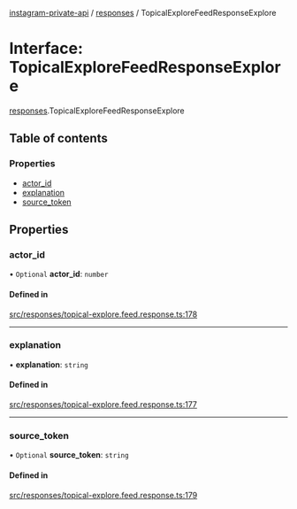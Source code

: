 [instagram-private-api](../../README.md) / [responses](../../modules/responses.md) / TopicalExploreFeedResponseExplore

# Interface: TopicalExploreFeedResponseExplore

[responses](../../modules/responses.md).TopicalExploreFeedResponseExplore

## Table of contents

### Properties

- [actor\_id](TopicalExploreFeedResponseExplore.md#actor_id)
- [explanation](TopicalExploreFeedResponseExplore.md#explanation)
- [source\_token](TopicalExploreFeedResponseExplore.md#source_token)

## Properties

### actor\_id

• `Optional` **actor\_id**: `number`

#### Defined in

[src/responses/topical-explore.feed.response.ts:178](https://github.com/Nerixyz/instagram-private-api/blob/4971f34/src/responses/topical-explore.feed.response.ts#L178)

___

### explanation

• **explanation**: `string`

#### Defined in

[src/responses/topical-explore.feed.response.ts:177](https://github.com/Nerixyz/instagram-private-api/blob/4971f34/src/responses/topical-explore.feed.response.ts#L177)

___

### source\_token

• `Optional` **source\_token**: `string`

#### Defined in

[src/responses/topical-explore.feed.response.ts:179](https://github.com/Nerixyz/instagram-private-api/blob/4971f34/src/responses/topical-explore.feed.response.ts#L179)
